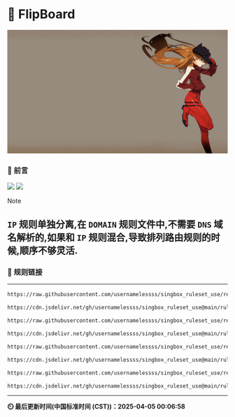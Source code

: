 
# 🧸 FlipBoard
![](https://raw.githubusercontent.com/usernamelessss/picture-bed/main/images/202504042256831.jpg)
### 📣 前言
![](https://shields.io/badge/-移除重复规则-ff69b4) ![](https://shields.io/badge/-IP&nbsp;规则单独存放不与&nbsp;DOMAIN&nbsp;等混合-green)
> [!NOTE]
**`IP` 规则单独分离,在 `DOMAIN` 规则文件中,不需要 `DNS` 域名解析的,如果和 `IP` 规则混合,导致排列路由规则的时候,顺序不够灵活.**
---

###  🔗 规则链接
---

```url
https://raw.githubusercontent.com/usernamelessss/singbox_ruleset_use/refs/heads/main/rule/FlipBoard/FlipBoard_No_IP.json
```

```url
https://cdn.jsdelivr.net/gh/usernamelessss/singbox_ruleset_use@main/rule/FlipBoard/FlipBoard_No_IP.json
```

```url
https://raw.githubusercontent.com/usernamelessss/singbox_ruleset_use/refs/heads/main/rule/FlipBoard/FlipBoard_No_IP.srs
```

```url
https://cdn.jsdelivr.net/gh/usernamelessss/singbox_ruleset_use@main/rule/FlipBoard/FlipBoard_No_IP.srs
```

```url
https://raw.githubusercontent.com/usernamelessss/singbox_ruleset_use/refs/heads/main/rule/FlipBoard/FlipBoard.json
```

```url
https://cdn.jsdelivr.net/gh/usernamelessss/singbox_ruleset_use@main/rule/FlipBoard/FlipBoard.json
```

```url
https://raw.githubusercontent.com/usernamelessss/singbox_ruleset_use/refs/heads/main/rule/FlipBoard/FlipBoard.srs
```

```url
https://cdn.jsdelivr.net/gh/usernamelessss/singbox_ruleset_use@main/rule/FlipBoard/FlipBoard.srs
```

---
**⏲️ 最后更新时间(中国标准时间 (CST))：2025-04-05 00:06:58**